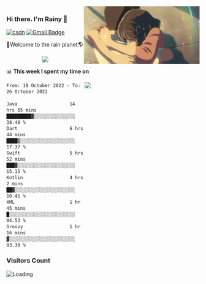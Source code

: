 <img  align='right' height="150" src="https://github.com/LikeRainDay/LikeRainDay/blob/master/pic/img_rain_1.gif?raw=true">



### Hi there. I'm Rainy :lemon:

[![csdn](https://img.shields.io/badge/-csdn-c14438?style=flat-square&logo=c&logoColor=white)](https://blog.csdn.net/qq_15807167)
[![Gmail Badge](https://img.shields.io/badge/-gmail-c14438?style=flat-square&logo=Gmail&logoColor=white&link=mailto:houshuai0816@gmail.com)](mailto:houshuai0816@gmail.com)

🚀Welcome to the rain planet🌎

<center>
<img align='center'  src="https://source.unsplash.com/random/1200x600">
</center>

📊 **This week I spent my time on**

<img align='right'   width="300" src="https://github-readme-stats.vercel.app/api?username=LikeRainDay&show_icons=true&title_color=fff&icon_color=79ff97&text_color=9f9f9f&bg_color=151515&count_private=true">

<!--START_SECTION:waka-->

```text
From: 19 October 2022 - To: 26 October 2022

Java                   14 hrs 55 mins  █████████▓░░░░░░░░░░░░░░░   38.48 %
Dart                   6 hrs 44 mins   ████▒░░░░░░░░░░░░░░░░░░░░   17.37 %
Swift                  5 hrs 52 mins   ███▓░░░░░░░░░░░░░░░░░░░░░   15.15 %
Kotlin                 4 hrs 2 mins    ██▓░░░░░░░░░░░░░░░░░░░░░░   10.41 %
XML                    1 hr 45 mins    █░░░░░░░░░░░░░░░░░░░░░░░░   04.53 %
Groovy                 1 hr 16 mins    ▓░░░░░░░░░░░░░░░░░░░░░░░░   03.30 %
```

<!--END_SECTION:waka-->

### Visitors Count
<img align="left" src = "https://profile-counter.glitch.me/LikeRainDay/count.svg" alt ="Loading">
